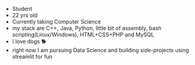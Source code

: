- Student
- 22 yrs old
- Currently taking Computer Science
- my stack are C++, Java, Python, little bit of assembly, bash scripting(Linux/Windows), HTML+CSS+PHP and MySQL
- I love dogs 🐕
- right now I am pursuing Data Science and building side-projects using streamlit for fun
<!---
jerwintuchi/jerwintuchi is a ✨ special ✨ repository because its `README.md` (this file) appears on your GitHub profile.
You can click the Preview link to take a look at your changes.
--->
